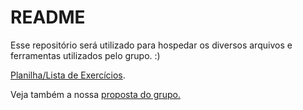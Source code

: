 # README #

Esse repositório será utilizado para hospedar os diversos arquivos e ferramentas utilizados pelo grupo.
:)

[Planilha/Lista de Exercícios](https://docs.google.com/spreadsheets/d/1tF91X8meK9dGj5orwvx0BiVob7P6GjHyEnhy0dAnjVU/edit?usp=sharing).


Veja também a nossa [proposta do grupo.](Proposta.md)
